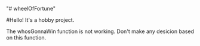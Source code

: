 "# wheelOfFortune" 

#Hello!
It's a hobby project.


The whosGonnaWin function is not working. Don't make any desicion based on this function.


